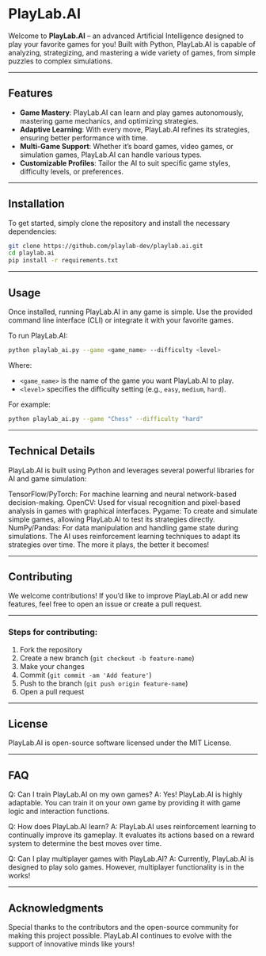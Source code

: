 
# PlayLab.AI

Welcome to **PlayLab.AI** – an advanced Artificial Intelligence designed to play your favorite games for you! Built with Python, PlayLab.AI is capable of analyzing, strategizing, and mastering a wide variety of games, from simple puzzles to complex simulations.

---

## Features

- **Game Mastery**: PlayLab.AI can learn and play games autonomously, mastering game mechanics, and optimizing strategies.
- **Adaptive Learning**: With every move, PlayLab.AI refines its strategies, ensuring better performance with time.
- **Multi-Game Support**: Whether it’s board games, video games, or simulation games, PlayLab.AI can handle various types.
- **Customizable Profiles**: Tailor the AI to suit specific game styles, difficulty levels, or preferences.

---

## Installation

To get started, simply clone the repository and install the necessary dependencies:

```bash
git clone https://github.com/playlab-dev/playlab.ai.git
cd playlab.ai
pip install -r requirements.txt
```

---

## Usage

Once installed, running PlayLab.AI in any game is simple. Use the provided command line interface (CLI) or integrate it with your favorite games.

To run PlayLab.AI:

```bash
python playlab_ai.py --game <game_name> --difficulty <level>
```

Where:
- `<game_name>` is the name of the game you want PlayLab.AI to play.
- `<level>` specifies the difficulty setting (e.g., `easy`, `medium`, `hard`).

For example:
```bash
python playlab_ai.py --game "Chess" --difficulty "hard"
```

---

## Technical Details
PlayLab.AI is built using Python and leverages several powerful libraries for AI and game simulation:

TensorFlow/PyTorch: For machine learning and neural network-based decision-making.
OpenCV: Used for visual recognition and pixel-based analysis in games with graphical interfaces.
Pygame: To create and simulate simple games, allowing PlayLab.AI to test its strategies directly.
NumPy/Pandas: For data manipulation and handling game state during simulations.
The AI uses reinforcement learning techniques to adapt its strategies over time. The more it plays, the better it becomes!

---

## Contributing

We welcome contributions! If you’d like to improve PlayLab.AI or add new features, feel free to open an issue or create a pull request.

---

### Steps for contributing:
1. Fork the repository
2. Create a new branch (`git checkout -b feature-name`)
3. Make your changes
4. Commit (`git commit -am 'Add feature'`)
5. Push to the branch (`git push origin feature-name`)
6. Open a pull request

---

## License

PlayLab.AI is open-source software licensed under the MIT License.

---

## FAQ

Q: Can I train PlayLab.AI on my own games?
A: Yes! PlayLab.AI is highly adaptable. You can train it on your own game by providing it with game logic and interaction functions.

Q: How does PlayLab.AI learn?
A: PlayLab.AI uses reinforcement learning to continually improve its gameplay. It evaluates its actions based on a reward system to determine the best moves over time.

Q: Can I play multiplayer games with PlayLab.AI?
A: Currently, PlayLab.AI is designed to play solo games. However, multiplayer functionality is in the works!

---

## Acknowledgments

Special thanks to the contributors and the open-source community for making this project possible. PlayLab.AI continues to evolve with the support of innovative minds like yours!


